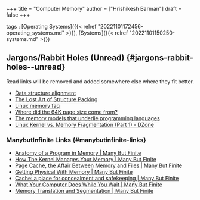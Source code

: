 +++
title = "Computer Memory"
author = ["Hrishikesh Barman"]
draft = false
+++

tags
: [Operating Systems]({{< relref "20221101172456-operating_systems.md" >}}), [Systems]({{< relref "20221101150250-systems.md" >}})


## Jargons/Rabbit Holes (Unread) {#jargons-rabbit-holes--unread}

Read links will be removed and added somewhere else where they fit better.

-   [Data structure alignment](https://en.wikipedia.org/wiki/Data_structure_alignment)
-   [The Lost Art of Structure Packing](http://www.catb.org/esr/structure-packing/)
-   [Linux memory faq](http://landley.net/writing/memory-faq.txt)
-   [Where did the 64K page size come from?](https://www.talospace.com/2020/10/where-did-64k-page-size-come-from.html)
-   [The memory models that underlie programming languages](http://canonical.org/~kragen/memory-models/)
-   [Linux Kernel vs. Memory Fragmentation (Part 1) - DZone](https://dzone.com/articles/linux-kernel-vs-memory-fragmentation-part-i)


### ManybutInfinite Links {#manybutinfinite-links}

-   [Anatomy of a Program in Memory | Many But Finite](https://manybutfinite.com/post/anatomy-of-a-program-in-memory/)
-   [How The Kernel Manages Your Memory | Many But Finite](https://manybutfinite.com/post/how-the-kernel-manages-your-memory/)
-   [Page Cache, the Affair Between Memory and Files | Many But Finite](https://manybutfinite.com/post/page-cache-the-affair-between-memory-and-files/)
-   [Getting Physical With Memory | Many But Finite](https://manybutfinite.com/post/getting-physical-with-memory/)
-   [Cache: a place for concealment and safekeeping | Many But Finite](https://manybutfinite.com/post/intel-cpu-caches/)
-   [What Your Computer Does While You Wait | Many But Finite](https://manybutfinite.com/post/what-your-computer-does-while-you-wait/)
-   [Memory Translation and Segmentation | Many But Finite](https://manybutfinite.com/post/memory-translation-and-segmentation/)
